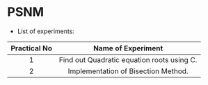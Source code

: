 # PSNM

- List of experiments:

| Practical No | Name of Experiment |
|:------------:|:------------------:|
| 1 | Find out Quadratic equation roots using C. |
| 2 | Implementation of Bisection Method. |
